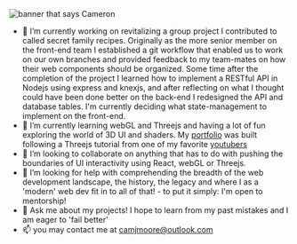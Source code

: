 <!--
**octanym/octanym** is a ✨ _special_ ✨ repository because its `README.md` (this file) appears on your GitHub profile.
-->
<img src="https://github.com/octanym/octanym/blob/main/header.png" alt="banner that says Cameron">

- 🔭 I’m currently working on revitalizing a group project I contributed to called secret family recipes. Originally as the more senior member on the front-end team I established a git workflow that enabled us to work on our own branches and provided feedback to my team-mates on how their web components should be organized. Some time after the completion of the project I learned how to implement a RESTful API in Nodejs using express and knexjs, and after reflecting on what I thought could have been done better on the back-end I redesigned the API and database tables. I'm currently deciding what state-management to implement on the front-end.
- 🌱 I’m currently learning webGL and Threejs and having a lot of fun exploring the world of 3D UI and shaders. My [portfolio](http://cameronjmoore.com/) was built following a Threejs tutorial from one of my favorite [youtubers](https://www.youtube.com/user/flintyara/featured)
- 👯 I’m looking to collaborate on anything that has to do with pushing the boundaries of UI interactivity using React, webGL or Threejs.
- 🤔 I’m looking for help with comprehending the breadth of the web development landscape, the history, the legacy and where I as a 'modern' web dev fit in to all of that! - to put it simply: I'm open to mentorship!
- 💬 Ask me about my projects! I hope to learn from my past mistakes and I am eager to 'fail better'
- 📫 you may contact me at camjmoore@outlook.com
